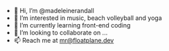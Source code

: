- 👋 Hi, I’m @madeleinerandall
- 👀 I’m interested in music, beach volleyball and yoga
- 🌱 I’m currently learning front-end coding 
- 💞️ I’m looking to collaborate on ...
- 📫 Reach me at mr@floatplane.dev

<!---
madeleinerandall/madeleinerandall is a ✨ special ✨ repository because its `README.md` (this file) appears on your GitHub profile.
You can click the Preview link to take a look at your changes.
--->
